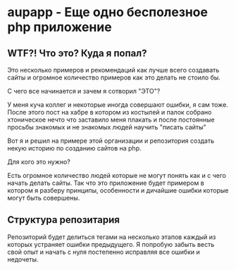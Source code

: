# aupapp - Еще одно бесполезное php приложение

## WTF?! Что это? Куда я попал?

Это несколько примеров и рекомендаций как лучше всего создавать сайты и огромное количество примеров как это делать не стоило бы.

С чего все начинается и зачем я сотворил "ЭТО"?

У меня куча коллег и некоторые иногда совершают ошибки, я сам тоже. После этого пост на хабре в котором из костылей и палок собрано хтоническое нечто что заставило меня плакать и после постоянные просьбы знакомых и не знакомых людей научить "писать сайты"

Вот я и решил на примере этой организации и репозитория создать некую историю по созданию сайтов на php.

Для кого это нужно?

Есть огромное количество людей которые не могут понять как и с чего начать делать сайты. Так что это приложение будет примером в котором я разберу принципы, особенности и дичайшие ошибки которые могут быть совершены.

## Структура репозитария

Репозиторий будет делиться тегами на несколько этапов каждый из которых устраняет ошибки предыдущего.
Я попробую забыть весть свой опыт и начать с нуля постепенно исправляя все ошибки и недочеты.

 




